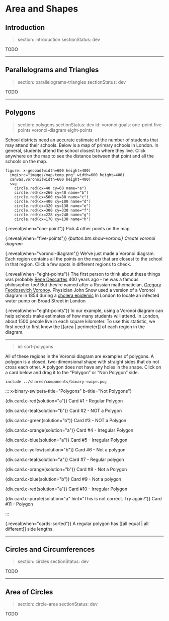 # Area and Shapes

## Introduction

> section: introduction
> sectionStatus: dev

TODO

---

## Parallelograms and Triangles

> section: parallelograms-triangles
> sectionStatus: dev

TODO

---

## Polygons

> section: polygons
> sectionStatus: dev
> id: voronoi
> goals: one-point five-points voronoi-diagram eight-points

School districts  need an accurate estimate of the number of students that may attend their schools. Below is a map of primary schools in London. In general, students attend the school closest to where they live. Click anywhere on the map to see the distance between that point and all the schools on the map.

    figure: x-geopad(width=600 height=400)
      img(src="images/map-temp.png" width=600 height=400)
      canvas.voronoi(width=600 height=400)
      svg
        circle.red(cx=40 cy=60 name="a")
        circle.red(cx=260 cy=40 name="b")
        circle.red(cx=500 cy=80 name="c")
        circle.red(cx=400 cy=180 name="d")
        circle.red(cx=320 cy=138 name="e")
        circle.red(cx=300 cy=330 name="f")
        circle.red(cx=228 cy=240 name="g")
        circle.red(cx=170 cy=130 name="h")

{.reveal(when="one-point")} Pick 4 other points on the map.

{.reveal(when="five-points")} _{button.btn.show-voronoi} Create voronoi diagram_

{.reveal(when="voronoi-diagram")} We’ve just made a Voronoi diagram. Each region contains all the points on the map that are closest to the school in that region. Click a few spots in different regions to check. 

{.reveal(when="eight-points")} The first person to think about these things was probably [Rene Descartes](bio:descartes) 400 years ago - he was a famous philosopher too!  But they’re named after a Russian mathematician, [Gregory Feodosevich Voronoy](bio:voronoy). Physician John Snow used a version of a Voronoi diagram in 1854 during a [cholera epidemic](https://plus.maths.org/content/uncovering-cause-cholera) In London to locate an infected water pump on Broad Street in London 

{.reveal(when="eight-points")} In our example, using a Voronoi diagram can help schools make estimates of how many students will attend. In London, about 1500 people live in each square kilometer. To use this statistic, we first need to first know the [[area | perimeter]] of each region in the diagram. 

---

> id: sort-polygons

All of these regions in the Voronoi diagram are examples of polygons. A polygon is a closed, two-dimensional shape with straight sides that do not cross each other. A polygon does not have any holes in the shape. Click on a card below and drag it to the “Polygon” or “Non Polygon” side.

    include ../shared/components/binary-swipe.pug

::: x-binary-swipe(a-title="Polygons" b-title="Not Polygons")
      
{div.card.c-red(solution="a")} Card #1 - Regular Polygon

{div.card.c-teal(solution="b")} Card #2 - NOT a Polygon

{div.card.c-green(solution="b")} Card #3 - NOT a Polygon

{div.card.c-orange(solution="a")} Card #4 - Irregular Polygon

{div.card.c-blue(solution="a")} Card #5 - Irregular Polygon

{div.card.c-yellow(solution="b")} Card #6 - Not a polygon

{div.card.c-teal(solution="a")} Card #7 - Regular polygon

{div.card.c-orange(solution="b")} Card #8 - Not a Polygon

{div.card.c-blue(solution="b")} Card #9 - Not a polygon

{div.card.c-red(solution="a")} Card #10 - Irregular Polygon

{div.card.c-purple(solution="a" hint="This is not correct. Try again!")} Card #11 - Polygon

:::

{.reveal(when="cards-sorted")} A regular polygon has [[all equal | all different]] side lengths. 

---

## Circles and Circumferences

> section: circles
> sectionStatus: dev

TODO

---

## Area of Circles

> section: circle-area
> sectionStatus: dev

TODO
